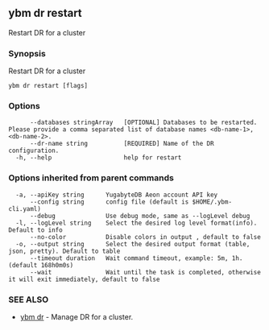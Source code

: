 ## ybm dr restart

Restart DR for a cluster

### Synopsis

Restart DR for a cluster

```
ybm dr restart [flags]
```

### Options

```
      --databases stringArray   [OPTIONAL] Databases to be restarted. Please provide a comma separated list of database names <db-name-1>,<db-name-2>.
      --dr-name string          [REQUIRED] Name of the DR configuration.
  -h, --help                    help for restart
```

### Options inherited from parent commands

```
  -a, --apiKey string      YugabyteDB Aeon account API key
      --config string      config file (default is $HOME/.ybm-cli.yaml)
      --debug              Use debug mode, same as --logLevel debug
  -l, --logLevel string    Select the desired log level format(info). Default to info
      --no-color           Disable colors in output , default to false
  -o, --output string      Select the desired output format (table, json, pretty). Default to table
      --timeout duration   Wait command timeout, example: 5m, 1h. (default 168h0m0s)
      --wait               Wait until the task is completed, otherwise it will exit immediately, default to false
```

### SEE ALSO

* [ybm dr](ybm_dr.md)	 - Manage DR for a cluster.

